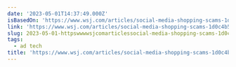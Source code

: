 ```yaml
---
date: '2023-05-01T14:37:49.000Z'
isBasedOn: 'https://www.wsj.com/articles/social-media-shopping-scams-1d0c4b5f'
link: 'https://www.wsj.com/articles/social-media-shopping-scams-1d0c4b5f'
slug: 2023-05-01-httpswwwwsjcomarticlessocial-media-shopping-scams-1d0c4b5f
tags:
  - ad tech
title: 'https://www.wsj.com/articles/social-media-shopping-scams-1d0c4b5f'
---
```



